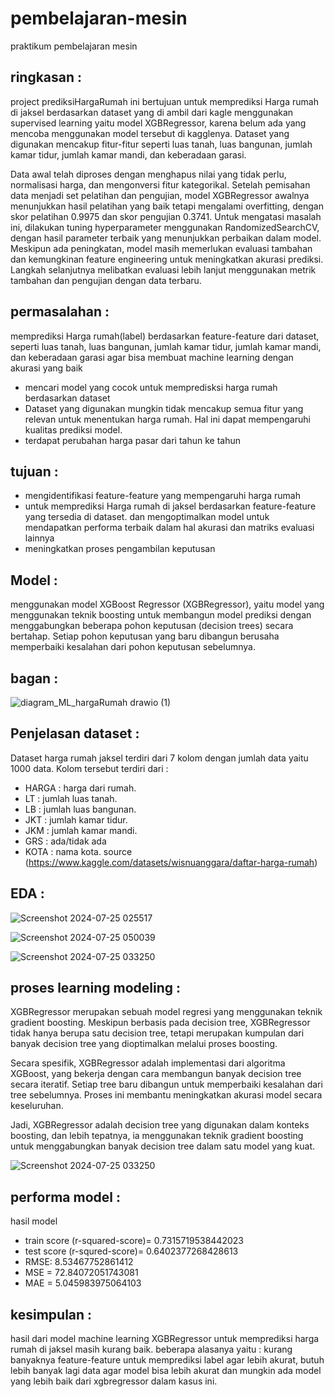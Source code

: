 # pembelajaran-mesin
praktikum pembelajaran mesin

## ringkasan : 
project prediksiHargaRumah ini bertujuan untuk memprediksi Harga rumah di jaksel berdasarkan dataset yang di ambil dari kagle menggunakan supervised learning yaitu model XGBRegressor, karena belum ada yang mencoba menggunakan model tersebut di kagglenya. Dataset yang digunakan mencakup fitur-fitur seperti luas tanah, luas bangunan, jumlah kamar tidur, jumlah kamar mandi, dan keberadaan garasi.

Data awal telah diproses dengan menghapus nilai yang tidak perlu, normalisasi harga, dan mengonversi fitur kategorikal.
Setelah pemisahan data menjadi set pelatihan dan pengujian, model XGBRegressor awalnya menunjukkan hasil pelatihan yang baik tetapi mengalami overfitting, dengan skor pelatihan 0.9975 dan skor pengujian 0.3741. Untuk mengatasi masalah ini, dilakukan tuning hyperparameter menggunakan RandomizedSearchCV, dengan hasil parameter terbaik yang menunjukkan perbaikan dalam model. Meskipun ada peningkatan, model masih memerlukan evaluasi tambahan dan kemungkinan feature engineering untuk meningkatkan akurasi prediksi. Langkah selanjutnya melibatkan evaluasi lebih lanjut menggunakan metrik tambahan dan pengujian dengan data terbaru.




## permasalahan : 
memprediksi Harga rumah(label) berdasarkan feature-feature dari dataset, seperti luas tanah, luas bangunan, jumlah kamar tidur, jumlah kamar mandi, dan keberadaan garasi agar bisa membuat machine learning dengan akurasi yang baik
 - mencari model yang cocok untuk mempredisksi harga rumah berdasarkan dataset
 - Dataset yang digunakan mungkin tidak mencakup semua fitur yang relevan untuk menentukan harga rumah. Hal ini dapat mempengaruhi kualitas prediksi model.
 - terdapat perubahan harga pasar dari tahun ke tahun


## tujuan :  
- mengidentifikasi feature-feature yang mempengaruhi harga rumah
- untuk memprediksi Harga rumah di jaksel berdasarkan feature-feature yang tersedia di dataset. dan mengoptimalkan model untuk mendapatkan performa terbaik dalam hal akurasi dan matriks evaluasi lainnya
- meningkatkan proses pengambilan keputusan

## Model :
menggunakan model XGBoost Regressor (XGBRegressor), yaitu model yang menggunakan teknik boosting untuk membangun model prediksi dengan menggabungkan beberapa pohon keputusan (decision trees) secara bertahap. Setiap pohon keputusan yang baru dibangun berusaha memperbaiki kesalahan dari pohon keputusan sebelumnya.

## bagan :
![diagram_ML_hargaRumah drawio (1)](https://github.com/user-attachments/assets/5669a91f-c836-4034-bd60-3cea9992383e)


## Penjelasan dataset :
Dataset harga rumah jaksel terdiri dari 7 kolom dengan jumlah data yaitu 1000 data. Kolom tersebut terdiri dari :
 - HARGA : harga dari rumah.
 - LT : jumlah luas tanah.
 - LB : jumlah luas bangunan.
 - JKT : jumlah kamar tidur.
 - JKM : jumlah kamar mandi.
 - GRS : ada/tidak ada
 - KOTA : nama kota.
 source (https://www.kaggle.com/datasets/wisnuanggara/daftar-harga-rumah)
 
## EDA :
![Screenshot 2024-07-25 025517](https://github.com/user-attachments/assets/1b093581-cca6-4717-8e30-866401c203bd)

![Screenshot 2024-07-25 050039](https://github.com/user-attachments/assets/1acfe0d3-b529-4b01-8c1a-6205762c797b)

![Screenshot 2024-07-25 033250](https://github.com/user-attachments/assets/598ecbd5-6ca8-4099-af30-9af00b0eb958)

 
## proses learning modeling : 
XGBRegressor merupakan sebuah model regresi yang menggunakan teknik gradient boosting. Meskipun berbasis pada decision tree, XGBRegressor tidak hanya berupa satu decision tree, tetapi merupakan kumpulan dari banyak decision tree yang dioptimalkan melalui proses boosting.

Secara spesifik, XGBRegressor adalah implementasi dari algoritma XGBoost, yang bekerja dengan cara membangun banyak decision tree secara iteratif. Setiap tree baru dibangun untuk memperbaiki kesalahan dari tree sebelumnya. Proses ini membantu meningkatkan akurasi model secara keseluruhan.

Jadi, XGBRegressor adalah decision tree yang digunakan dalam konteks boosting, dan lebih tepatnya, ia menggunakan teknik gradient boosting untuk menggabungkan banyak decision tree dalam satu model yang kuat.

![Screenshot 2024-07-25 033250](https://github.com/user-attachments/assets/eaa9e1be-9390-4387-8bc8-22767c03cae7)



## performa model :
hasil model
 - train score (r-squared-score)= 0.7315719538442023
 - test score (r-squred-score)= 0.6402377268428613
 - RMSE: 8.53467752861412
 - MSE = 72.84072051743081
 - MAE = 5.045983975064103
 
## kesimpulan : 
 hasil dari model machine learning XGBRegressor untuk memprediksi harga rumah di jaksel masih kurang baik. beberapa alasanya yaitu : kurang banyaknya feature-feature untuk memprediksi label agar lebih akurat, butuh lebih banyak lagi data agar model bisa lebih akurat dan mungkin ada model yang lebih baik dari xgbregressor dalam kasus ini.

